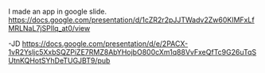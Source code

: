 I made an app in google slide. https://docs.google.com/presentation/d/1cZR2r2pJJTWadv2Zw60KIMFxLfMRLNaL7jSPIlq_at0/view

-JD
https://docs.google.com/presentation/d/e/2PACX-1vR2Ysljc5XxbSQZPiZE7RMZ8AbYHojbO800cXm1q88VvFxeQfTc9G26uTqSUtnKQHotSYhDeTUGJBT9/pub
